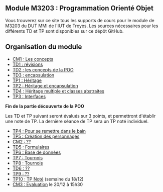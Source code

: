 ## Module M3203 : Programmation Orienté Objet

Vous trouverez sur ce site tous les supports de cours pour le module de M3203 du DUT MMI de l'IUT de Troyes. Les sources nécessaires pour les différents TD et TP sont disponibles sur ce dépôt GitHub.

## Organisation du module

* [CM1 : Les concepts](CM1_M3203_POO_1617.pptx)
* [TD1 : révisions](td1/sujet.md)
* [TD2 : les concepts de la POO](td2/sujet.md)
* [TD3 : encapsulation](td3/sujet.md)
* [TP1 : Héritage](tp1/sujet.md)
* [TP2 : Héritage et encapsulation](tp2/sujet.md)
* [TD4 : Héritage multiple et classes abstraites](td4/sujet.md)
* [TP3 : Interfaces](tp3/sujet.md)

**Fin de la partie découverte de la POO**

Les TD et TP suivant seront évalués sur 3 points, et permettront d'établir une note de TP. La dernière séance de TP sera un TP noté individuel.

* [TP4 : Pour se remettre dans le bain](tp4/sujet.md)
* [TP5 : Création des personnages](tp5/sujet.md)
* [CM2 : ??](cm2/sujet.md)
* [TD5 : Formulaires](td5/sujet.md)
* [TP6 : Base de données](tp6/sujet.md)
* [TP7 : Tournois](tp7/sujet.md)
* [TP8 : Tournois](tp8/sujet.md)
* [TD6 : ??](td6/sujet.md)
* [TP9 : ??](tp9/sujet.md)
* [TP10 : TP Noté](tp10/sujet.md) (semaine du 18/12)
* [CM3 : Evaluation](cm3/sujet.md) le 20/12 à 15h30


